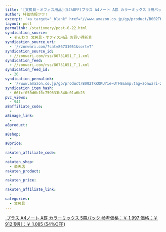 ```yaml
---
title: '[文房具・オフィス用品](54%OFF)プラス A4ノート A罫 カラーミックス 5冊パック ￥912'
author: 特価情報ツウ！
excerpt: '<a target="_blank" href="//www.amazon.co.jp/gp/product/B002TKKOKU?ie=UTF8&amp;tag=zonwari-22&amp;linkCode=as2&amp;camp=247&amp;creative=7399&amp;creativeASIN=B002TKKOKU"><img src="//ecx.images-amazon.com/images/I/41x1ig-HnNL._SL100_.jpg"><br>&#12503;&#12521;&#12473; A4&#12494;&#12540;&#12488; A&#32619; &#12459;&#12521;&#12540;&#12511;&#12483;&#12463;&#12473; 5&#20874;&#12497;&#12483;&#12463;<br>&#21442;&#32771;&#20385;&#26684;&#65306;&#65509; 1,997<br>&#20385;&#26684;&#65306;&#65509; 912<br>&#21106;&#24341;&#65306;&#65509; 1,085 (54%OFF)</a>'
layout: post
permalink: /stationery/post-0-22.html
syndication_source:
  - ぞんわり 文房具・オフィス用品 お買い得新着
syndication_source_uri:
  - '//zonwari.com/?cat=86731051&sort=T'
syndication_source_id:
  - //zonwari.com/rss/86731051_T_1.xml
syndication_feed:
  - //zonwari.com/rss/86731051_T_1.xml
syndication_feed_id:
  - 20
syndication_permalink:
  - '//www.amazon.co.jp/gp/product/B002TKKOKU?ie=UTF8&amp;tag=zonwari-22&amp;linkCode=as2&amp;camp=247&amp;creative=7399&amp;creativeASIN=B002TKKOKU'
syndication_item_hash:
  - 66fcf050d6b10c759633b840c01a6b23
pvc_views:
  - 941
a8affiliate_code:
  -
a8image_link:
  -
a8product:
  -
a8shop:
  -
a8price:
  -
rakuten_affiliate_code:
  -
rakuten_shop:
  - 楽天店
rakuten_product:
  -
rakuten_price:
  -
rakuten_affiliate_link:
  -
categories:
  - 文房具
---
```

[<img src='//i1.wp.com/ecx.images-amazon.com/images/I/41x1ig-HnNL._SL150_.jpg?w=546' title="" alt="" data-recalc-dims="1" />
プラス A4ノート A罫 カラーミックス 5冊パック
参考価格：￥ 1,997
価格：￥ 912
割引：￥ 1,085 (54%OFF)][1]

 [1]: //www.amazon.co.jp/gp/product/B002TKKOKU?ie=UTF8&#038;tag=tokkajohotsu-22&#038;linkCode=as2&#038;camp=247&#038;creative=7399&#038;creativeASIN=B002TKKOKU